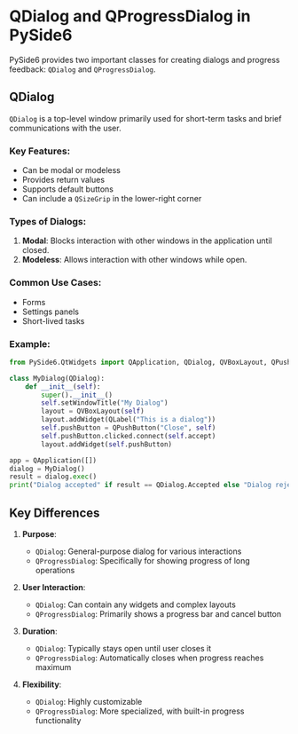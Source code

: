 # QDialog and QProgressDialog in PySide6

PySide6 provides two important classes for creating dialogs and progress feedback: `QDialog` and `QProgressDialog`.

## QDialog

`QDialog` is a top-level window primarily used for short-term tasks and brief communications with the user.

### Key Features:
- Can be modal or modeless
- Provides return values
- Supports default buttons
- Can include a `QSizeGrip` in the lower-right corner

### Types of Dialogs:
1. **Modal**: Blocks interaction with other windows in the application until closed.
2. **Modeless**: Allows interaction with other windows while open.

### Common Use Cases:
- Forms
- Settings panels
- Short-lived tasks

### Example:

```python
from PySide6.QtWidgets import QApplication, QDialog, QVBoxLayout, QPushButton, QLabel

class MyDialog(QDialog):
    def __init__(self):
        super().__init__()
        self.setWindowTitle("My Dialog")
        layout = QVBoxLayout(self)
        layout.addWidget(QLabel("This is a dialog"))
        self.pushButton = QPushButton("Close", self)
        self.pushButton.clicked.connect(self.accept)
        layout.addWidget(self.pushButton)

app = QApplication([])
dialog = MyDialog()
result = dialog.exec()
print("Dialog accepted" if result == QDialog.Accepted else "Dialog rejected")
```

## Key Differences

1. **Purpose**: 
   - `QDialog`: General-purpose dialog for various interactions
   - `QProgressDialog`: Specifically for showing progress of long operations

2. **User Interaction**:
   - `QDialog`: Can contain any widgets and complex layouts
   - `QProgressDialog`: Primarily shows a progress bar and cancel button

3. **Duration**:
   - `QDialog`: Typically stays open until user closes it
   - `QProgressDialog`: Automatically closes when progress reaches maximum

4. **Flexibility**:
   - `QDialog`: Highly customizable
   - `QProgressDialog`: More specialized, with built-in progress functionality

